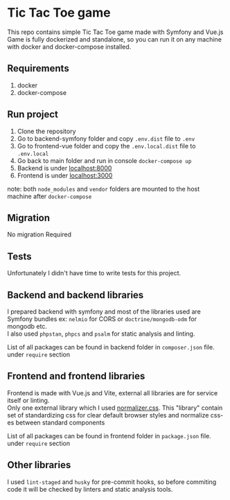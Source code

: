 # Tic Tac Toe game

This repo contains simple Tic Tac Toe game made with Symfony and Vue.js <br>
Game is fully dockerized and standalone, so you can run it on any machine with docker and docker-compose installed.

## Requirements

1. docker
2. docker-compose

## Run project

1. Clone the repository
2. Go to backend-symfony folder and copy `.env.dist` file to `.env`
3. Go to frontend-vue folder and copy the `.env.local.dist` file to `.env.local`
4. Go back to main folder and run in console `docker-compose up`
5. Backend is under [localhost:8000](localhost:8000)
6. Frontend is under [localhost:3000](localhost:3000)

note: both `node_modules` and `vendor` folders are mounted to the host machine after `docker-compose`

## Migration
No migration Required

## Tests
Unfortunately I didn't have time to write tests for this project.

## Backend and backend libraries
I prepared backend with symfony and most of the libraries used are Symfony bundles ex: `nelmio` for CORS or `doctrine/mongodb-odm` for mongodb etc.<br>
I also used `phpstan`, `phpcs` and `psalm` for static analysis and linting.

List of all packages can be found in backend folder in `composer.json` file. under `require` section

## Frontend and frontend libraries
Frontend is made with Vue.js and Vite, external all libraries are for service itself or linting. <br>
Only one external library which I used [normalizer.css](https://necolas.github.io/normalize.css/). This "library" contain set of standardizing css for clear default browser styles and normalize css-es between standard components

List of all packages can be found in frontend folder in `package.json` file. under `require` section

## Other libraries
I used `lint-staged` and `husky` for pre-commit hooks, so before commiting code it will be checked by linters and static analysis tools.